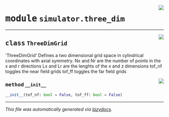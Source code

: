 <!-- markdownlint-disable -->

<a href="../../oqtant/simulator/three_dim.py#L0"><img align="right" style="float:right;" src="https://img.shields.io/badge/-source-cccccc?style=flat-square"></a>

# <kbd>module</kbd> `simulator.three_dim`






---

<a href="../../oqtant/simulator/three_dim.py#L20"><img align="right" style="float:right;" src="https://img.shields.io/badge/-source-cccccc?style=flat-square"></a>

## <kbd>class</kbd> `ThreeDimGrid`
'ThreeDimGrid' Defines a two dimensional grid space in cylindrical coordinates with axial symmetry. Nx and Nr are the number of points in the x and r directions Lx and Lr are the lenghts of the x and z dimensions tof_nf toggles the near field grids tof_ff toggles the far field grids 

<a href="../../oqtant/simulator/three_dim.py#L38"><img align="right" style="float:right;" src="https://img.shields.io/badge/-source-cccccc?style=flat-square"></a>

### <kbd>method</kbd> `__init__`

```python
__init__(tof_nf: bool = False, tof_ff: bool = False)
```











---

_This file was automatically generated via [lazydocs](https://github.com/ml-tooling/lazydocs)._
